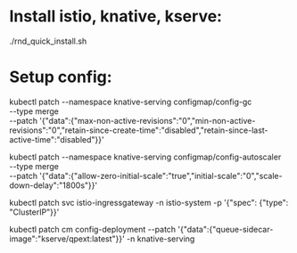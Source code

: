 # Install istio, knative, kserve:
  ./rnd_quick_install.sh


# Setup config:

kubectl patch --namespace knative-serving configmap/config-gc \
  --type merge \
  --patch '{"data":{"max-non-active-revisions":"0","min-non-active-revisions":"0","retain-since-create-time":"disabled","retain-since-last-active-time":"disabled"}}'


kubectl patch --namespace knative-serving configmap/config-autoscaler \
  --type merge \
  --patch '{"data":{"allow-zero-initial-scale":"true","initial-scale":"0","scale-down-delay":"1800s"}}'

kubectl patch svc istio-ingressgateway -n istio-system -p '{"spec": {"type": "ClusterIP"}}'

kubectl patch cm config-deployment --patch '{"data":{"queue-sidecar-image":"kserve/qpext:latest"}}' -n knative-serving
